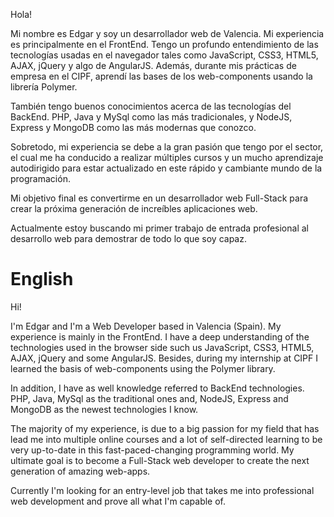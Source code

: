 Hola!

Mi nombre es Edgar y soy un desarrollador web de Valencia. Mi experiencia es principalmente en el FrontEnd. Tengo un profundo entendimiento de las tecnologías usadas en el navegador tales como JavaScript, CSS3, HTML5, AJAX, jQuery y algo de AngularJS. Además, durante mis prácticas de empresa en el CIPF, aprendí las bases de los web-components usando la librería Polymer.

También tengo buenos conocimientos acerca de las tecnologías del BackEnd. PHP, Java y MySql como las más tradicionales, y NodeJS, Express y MongoDB como las más modernas que conozco.

Sobretodo, mi experiencia se debe a la gran pasión que tengo por el sector, el cual me ha conducido a realizar múltiples cursos y un mucho aprendizaje autodirigido para estar actualizado en este rápido y cambiante mundo de la programación.

Mi objetivo final es convertirme en un desarrollador web Full-Stack para crear la próxima generación de increíbles aplicaciones web.

Actualmente estoy buscando mi primer trabajo de entrada profesional al desarrollo web para demostrar de todo lo que soy capaz.

# English

Hi!

I'm Edgar and I'm a Web Developer based in Valencia (Spain). My experience is mainly in the FrontEnd. I have a deep understanding of the technologies used in the browser side such us JavaScript, CSS3, HTML5, AJAX, jQuery and some AngularJS. Besides, during my internship at CIPF I learned the basis of web-components using the Polymer library.

In addition, I have as well knowledge referred to BackEnd technologies. PHP, Java, MySql as the traditional ones and, NodeJS, Express and MongoDB as the newest technologies I know.

The majority of my experience, is due to a big passion for my field that has lead me into multiple online courses and a lot of self-directed learning to be very up-to-date in this fast-paced-changing programming world. My ultimate goal is to become a Full-Stack web developer to create the next generation of amazing web-apps.

Currently I'm looking for an entry-level job that takes me into professional web development and prove all what I'm capable of.
